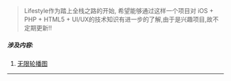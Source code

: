 >Lifestyle作为踏上全栈之路的开始, 希望能够通过这样一个项目对 iOS + PHP + HTML5 + UI/UX的技术知识有进一步的了解,由于是兴趣项目,故不定期更新!! 

##### 涉及内容:
1. [无限轮播图](http://coderzsq.github.io/2016/06/10/iOS%20%E6%8A%95%E6%9C%BA%E6%B5%81%E5%AE%9E%E7%8E%B0%20%E6%97%A0%E9%99%90%E8%BD%AE%E6%92%AD%E5%9B%BE/)

---------------------
